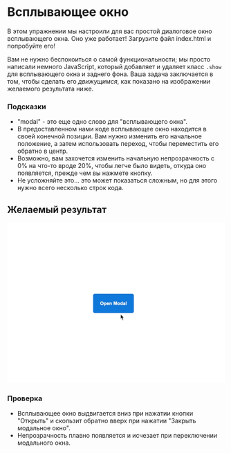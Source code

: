 # Всплывающее окно

В этом упражнении мы настроили для вас простой диалоговое окно всплывающего окна. Оно уже работает! Загрузите файл index.html и попробуйте его!

Вам не нужно беспокоиться о самой функциональности; мы просто написали немного JavaScript, который добавляет и удаляет класс `.show` для всплывающего окна и заднего фона. Ваша задача заключается в том, чтобы сделать его _движущимся_, как показано на изображении желаемого результата ниже.

### Подсказки
- "modal" - это еще одно слово для "всплывающего окна".
- В предоставленном нами коде всплывающее окно находится в своей конечной позиции. Вам нужно изменить его начальное положение, а затем использовать переход, чтобы переместить его обратно в центр.
- Возможно, вам захочется изменить начальную непрозрачность с 0% на что-то вроде 20%, чтобы легче было видеть, откуда оно появляется, прежде чем вы нажмете кнопку.
- Не усложняйте это... это может показаться сложным, но для этого нужно всего несколько строк кода.

## Желаемый результат

![результат](./desired-outcome.gif)

### Проверка
- Всплывающее окно выдвигается вниз при нажатии кнопки "Открыть" и скользит обратно вверх при нажатии "Закрыть модальное окно".
- Непрозрачность плавно появляется и исчезает при переключении модального окна.